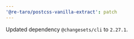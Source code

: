 ```yaml
---
'@re-taro/postcss-vanilla-extract': patch
---
```


Updated dependency `@changesets/cli` to `2.27.1`.
